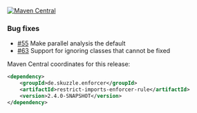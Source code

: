 [![Maven Central](https://img.shields.io/static/v1?label=MavenCentral&message=2.4.0-SNAPSHOT&color=blue)](https://search.maven.org/artifact/de.skuzzle.enforcer/restrict-imports-enforcer-rule/2.4.0-SNAPSHOT/jar)

### Bug fixes
* [#55](https://github.com/skuzzle/restrict-imports-enforcer-rule/issues/55) Make parallel analysis the default
* [#63](https://github.com/skuzzle/restrict-imports-enforcer-rule/issues/63) Support for ignoring classes that cannot be fixed

Maven Central coordinates for this release:

```xml
<dependency>
    <groupId>de.skuzzle.enforcer</groupId>
    <artifactId>restrict-imports-enforcer-rule</artifactId>
    <version>2.4.0-SNAPSHOT</version>
</dependency>
```
